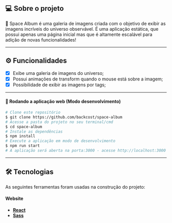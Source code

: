 ## 💻 Sobre o projeto

🚀 Space Album é uma galeria de imagens criada com o objetivo de exibir as imagens incríveis do universo observável. É uma aplicação estática, que possui apenas uma página inicial mas que é altamente escalável para adição de novas funcionalidades!

---

## ⚙️ Funcionalidades

- [x] Exibe uma galeria de imagens do universo;
- [x] Possui animações de transform quando o mouse está sobre a imagem;
- [x] Possibilidade de exibir as imagens por tags;
---

#### 🧭 Rodando a aplicação web (Modo desenvolvimento)

```bash
# Clone este repositório
$ git clone https://github.com/backcost/space-album
# Acesse a pasta do projeto no seu terminal/cmd
$ cd space-album
# Instale as dependências
$ npm install
# Execute a aplicação em modo de desenvolvimento
$ npm run start
# A aplicação será aberta na porta:3000 - acesse http://localhost:3000
```
---

## 🛠 Tecnologias

As seguintes ferramentas foram usadas na construção do projeto:

#### **Website**

- **[React](https://reactjs.org/)**
- **[Sass](https://sass-lang.com/)**